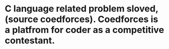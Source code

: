 # C  language related problem sloved, (source coedforces). Coedforces is a platfrom for coder as a competitive contestant.
